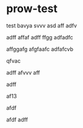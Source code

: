 # prow-test
test
bavya
svvv
asd
aff
adfv


adff
affaf
adff
ffgg
adfadfc

affggafg
afgfaafc
adfafcvb

qfvac

adff
afvvv
aff

adff


af13


afdf

afdf
adff

